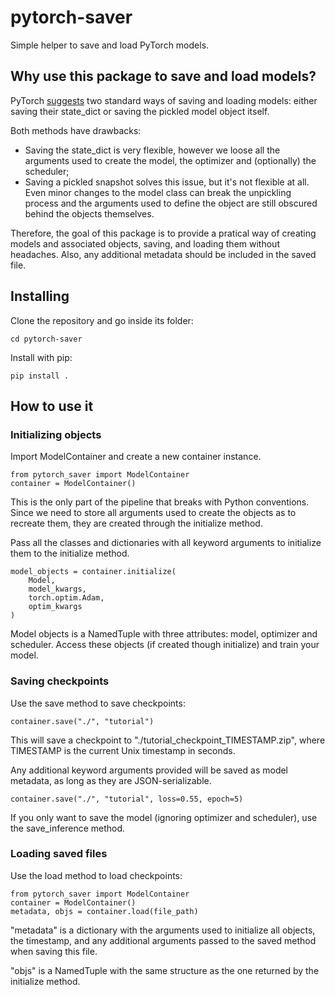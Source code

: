 # pytorch-saver
Simple helper to save and load PyTorch models.

## Why use this package to save and load models?

PyTorch [suggests](https://pytorch.org/tutorials/recipes/recipes/saving_and_loading_models_for_inference.html) two standard ways of saving and loading models: either saving their state_dict or saving the pickled model object itself.

Both methods have drawbacks:

- Saving the state_dict is very flexible, however we loose all the arguments used to create the model, the optimizer and (optionally) the scheduler;
- Saving a pickled snapshot solves this issue, but it's not flexible at all. Even minor changes to the model class can break the unpickling process and the arguments used to define the object are still obscured behind the objects themselves.
  
Therefore, the goal of this package is to provide a pratical way of creating models and associated objects, saving, and loading them without headaches. Also, any additional metadata should be included in the saved file.

## Installing

Clone the repository and go inside its folder:

    cd pytorch-saver

Install with pip:

    pip install .


## How to use it

### Initializing objects

Import ModelContainer and create a new container instance.

    from pytorch_saver import ModelContainer
    container = ModelContainer()

This is the only part of the pipeline that breaks with Python conventions. Since we need to store all arguments used to create the objects as to recreate them, they are created through the initialize method.

Pass all the classes and dictionaries with all keyword arguments to initialize them to the initialize method.

    model_objects = container.initialize(
        Model,
        model_kwargs,
        torch.optim.Adam,
        optim_kwargs
    )

Model objects is a NamedTuple with three attributes: model, optimizer and scheduler. Access these objects (if created though initialize) and train your model.

### Saving checkpoints

Use the save method to save checkpoints:

    container.save("./", "tutorial")

This will save a checkpoint to "./tutorial_checkpoint_TIMESTAMP.zip", where TIMESTAMP is the current Unix timestamp in seconds.

Any additional keyword arguments provided will be saved as model metadata, as long as they are JSON-serializable.

    container.save("./", "tutorial", loss=0.55, epoch=5)

If you only want to save the model (ignoring optimizer and scheduler), use the save_inference method.

### Loading saved files

Use the load method to load checkpoints:

    from pytorch_saver import ModelContainer
    container = ModelContainer()
    metadata, objs = container.load(file_path)

"metadata" is a dictionary with the arguments used to initialize all objects, the timestamp, and any additional arguments passed to the saved method when saving this file.

"objs" is a NamedTuple with the same structure as the one returned by the initialize method.
